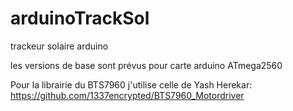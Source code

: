 # arduinoTrackSol
trackeur solaire arduino

les versions de base sont prévus pour carte arduino ATmega2560

Pour la librairie du BTS7960 j'utilise celle de Yash Herekar: 
https://github.com/1337encrypted/BTS7960_Motordriver

